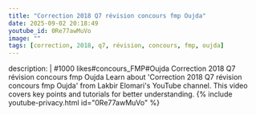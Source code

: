 ```yaml
---
title: "Correction 2018 Q7 révision concours fmp Oujda"
date: 2025-09-02 20:18:49 
youtube_id: 0Re77awMuVo
image: ""
tags: [correction, 2018, q7, révision, concours, fmp, oujda]
---
```

description: |
  #1000 likes#concours_FMP#Oujda
  Correction 2018 Q7 révision concours fmp Oujda
  Learn about 'Correction 2018 Q7 révision concours fmp Oujda' from Lakbir Elomari's YouTube channel. This video covers key points and tutorials for better understanding.
{% include youtube-privacy.html id="0Re77awMuVo" %}
